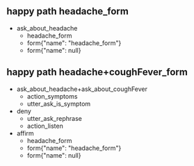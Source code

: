 ## happy path headache_form
* ask_about_headache
    - headache_form
    - form{"name": "headache_form"}
    - form{"name": null}

## happy path headache+coughFever_form
* ask_about_headache+ask_about_coughFever 
    - action_symptoms
    - utter_ask_is_symptom
* deny
    - utter_ask_rephrase
    - action_listen
* affirm
    - headache_form
    - form{"name": "headache_form"}
    - form{"name": null}
